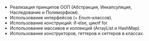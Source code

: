 - Реализация принципов ООП (Абстракция, Инкапсуляция, Наследование и Полиморфизм).
- Использование интерфейсов (+ Enum-классов).
- Использование конструкций: if-else, циклf for
- Использование массивов и коллекций (ArrayList и HashMap).
- Использование конструкторов, геттеров и сеттеров в классах.
 

